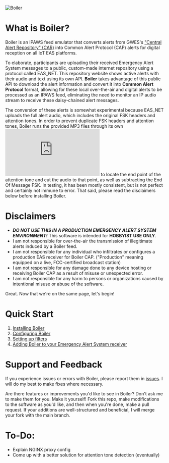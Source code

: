 ![Boiler](https://github.com/MissMeridian/boiler/blob/main/docs/boiler.png)
# What is Boiler?
Boiler is an IPAWS feed emulator that converts alerts from GWES's ["Central Alert Repository" (CAR)](https://alerts.globaleas.org/) into Common Alert Protocol (CAP) alerts for digital reception on all IoT EAS platforms. 

To elaborate, participants are uploading their received Emergency Alert System messages to a public, custom-made internet repository using a protocol called EAS_NET. This repository website shows active alerts with their audio and text using its own API. **Boiler** takes advantage of this public API to download the alert information and convert it into **Common Alert Protocol** format, allowing for these local over-the-air and digital alerts to be processed as an IPAWS feed, eliminating the need to monitor an IP audio stream to receive these daisy-chained alert messages.

The conversion of these alerts is somewhat experimental because EAS_NET uploads the full alert audio, which includes the original FSK headers and attention tones. In order to prevent duplicate FSK headers and attention tones, Boiler runs the provided MP3 files through its own ![audioExtractor](https://github.com/MissMeridian/boiler/blob/main/audioExtractor.py) to locate the end point of the attention tone and cut the audio to that point, as well as subtracting the End Of Message FSK. In testing, it has been mostly consistent, but is not perfect and certainly not immune to error. That said, please read the disclaimers below before installing Boiler.

# Disclaimers
- ***DO NOT USE THIS IN A PRODUCTION EMERGENCY ALERT SYSTEM ENVIRONMENT!*** This software is intended for __HOBBYIST USE ONLY__.
- I am not responsible for over-the-air the transmission of illegitimate alerts induced by a Boiler feed.
- I am not responsible for any individual who infiltrates or configures a production EAS receiver for Boiler CAP. ("Production" meaning equipped on a live, FCC-certified broadcast station)
- I am not responsible for any damage done to any device hosting or receiving Boiler CAP as a result of misuse or unexpected error.
- I am not responsible for any harm to persons or organizations caused by intentional misuse or abuse of the software.

Great. Now that we're on the same page, let's begin!

# Quick Start
1. [Installing Boiler](https://github.com/MissMeridian/boiler/blob/main/docs/INSTALL.md)
2. [Configuring Boiler](https://github.com/MissMeridian/boiler/blob/main/docs/CONFIG.md)
3. [Setting up filters](https://github.com/MissMeridian/boiler/blob/main/docs/FILTERS.md)
4. [Adding Boiler to your Emergency Alert System receiver](https://github.com/MissMeridian/boiler/blob/main/docs/ENDECS.md)

# Support and Feedback
If you experience issues or errors with Boiler, please report them in [issues](https://github.com/MissMeridian/boiler/issues). I will do my best to make fixes where necessary.

Are there features or improvements you'd like to see in Boiler? Don't ask me to make them for you. Make it yourself! Fork this repo, make modifications to the software as you'd like, and then when you're done, make a pull request. If your additions are well-structured and beneficial, I will merge your fork with the main branch.

# To-Do:
- Explain NGINX proxy config
- Come up with a better solution for attention tone detection (eventually)
